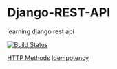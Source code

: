 # Django-REST-API
learning django rest api

[![Build Status](https://travis-ci.org/sbhusal123/Django-REST-API.svg?branch=master)](https://travis-ci.org/sbhusal123/Django-REST-API)

[HTTP Methods](https://www.restapitutorial.com/lessons/httpmethods.html)
[Idempotency](https://restfulapi.net/idempotent-rest-apis/)


